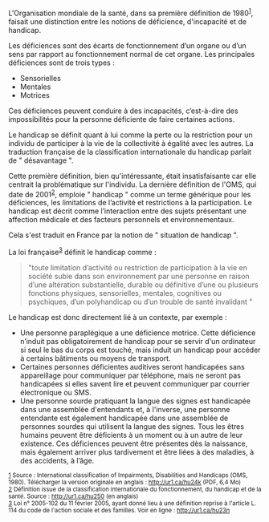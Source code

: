 L'Organisation mondiale de la santé, dans sa première définition de 1980<sup id="body-ftn1">[1](#ftn1)</sup>, faisait une distinction entre les notions de déficience, d'incapacité et de handicap.

Les déficiences sont des écarts de fonctionnement d’un organe ou d’un sens par rapport au fonctionnement normal de cet organe. Les principales déficiences sont de trois types :
+ Sensorielles
+ Mentales
+ Motrices

Ces déficiences peuvent conduire à des incapacités, c’est-à-dire des impossibilités pour la personne déficiente de faire certaines actions.

Le handicap se définit quant à lui comme la perte ou la restriction pour un individu de participer à la vie de la collectivité à égalité avec les autres. La traduction française de la classification internationale du handicap parlait de " désavantage ".

Cette première définition, bien qu'intéressante, était insatisfaisante car elle centrait la problématique sur l'individu. La dernière définition de l'OMS, qui date de 2001<sup id="body-ftn2">[2](#ftn2)</sup>, emploie " handicap " comme un terme générique pour les déficiences, les limitations de l’activité et restrictions à la participation. Le handicap est décrit comme l’interaction entre des sujets présentant une affection médicale et des facteurs personnels et environnementaux.

Cela s'est traduit en France par la notion de " situation de handicap ".

La loi française<sup id="body-ftn3">[3](#ftn3)</sup> définit le handicap comme :
> "toute limitation d’activité ou restriction de participation à la vie en société subie dans son environnement par une personne en raison d’une altération substantielle, durable ou définitive d’une ou plusieurs fonctions physiques, sensorielles, mentales, cognitives ou psychiques, d’un polyhandicap ou d’un trouble de santé invalidant "

Le handicap est donc directement lié à un contexte, par exemple :
+ Une personne paraplégique a une déficience motrice. Cette déficience n’induit pas obligatoirement de handicap pour se servir d'un ordinateur si seul le bas du corps est touché, mais induit un handicap pour accéder à certains bâtiments ou moyens de transport.
+ Certaines personnes déficientes auditives seront handicapées sans appareillage pour communiquer par téléphone, mais ne seront pas handicapées si elles savent lire et peuvent communiquer par courrier électronique ou SMS.
+ Une personne sourde pratiquant la langue des signes est handicapée dans une assemblée d'entendants et, à l'inverse, une personne entendante est également handicapée dans une assemblée de personnes sourdes qui utilisent la langue des signes.
Tous les êtres humains peuvent être déficients à un moment ou à un autre de leur existence. Ces déficiences peuvent être présentes dès la naissance, mais également arriver plus tardivement et être liées à des maladies, à des accidents, à l’âge.

<sub id="ftn1">[1](#body-ftn1) Source : International classification of Impairments, Disabilities and Handicaps (OMS, 1980). Télécharger la version originale en anglais : http://ur1.ca/hu24k (PDF, 6,4 Mo)</sub>  
<sub id="ftn2">[2](#body-ftn2) Définition issue de la classification internationale du fonctionnement, du handicap et de la santé. Source : http://ur1.ca/hu250 (en anglais)</sub>  
<sub id="ftn3">[3](#body-ftn3) Loi n° 2005-102 du 11 février 2005, ayant donné lieu à une définition reprise à l'article L. 114 du code de l'action sociale et des familles. Voir en ligne : http://ur1.ca/hu23n</sub>
